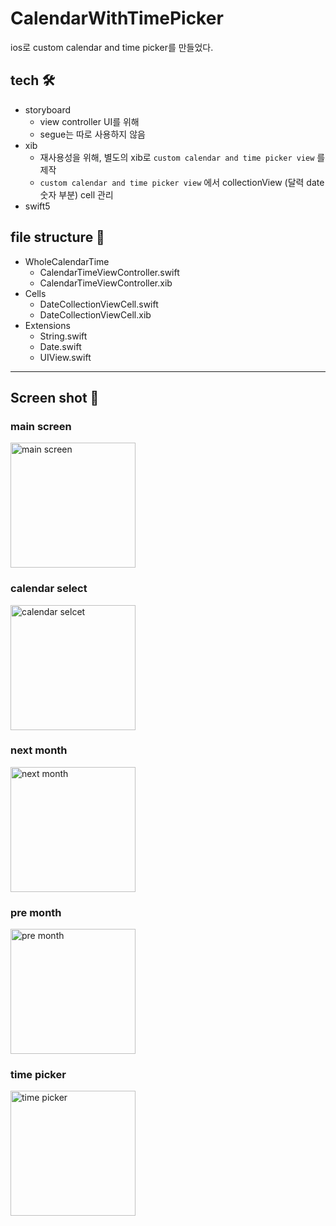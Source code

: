 # CalendarWithTimePicker
ios로 custom calendar and time picker를 만들었다. 

## tech 🛠

- storyboard 
  - view controller UI를 위해 
  - segue는 따로 사용하지 않음
- xib
  - 재사용성을 위해, 별도의 xib로 `custom calendar and time picker view` 를 제작
  - `custom calendar and time picker view` 에서 collectionView (달력 date 숫자 부분) cell 관리
- swift5

## file structure 📂

- WholeCalendarTime
  - CalendarTimeViewController.swift
  - CalendarTimeViewController.xib
- Cells
  - DateCollectionViewCell.swift
  - DateCollectionViewCell.xib
- Extensions
  - String.swift
  - Date.swift
  - UIView.swift

-------

## Screen shot 📸

### main screen
<img src="https://user-images.githubusercontent.com/46439995/104694091-06ea0e00-574e-11eb-8ba9-f4fdc2cbae32.png" width="200" alt="main screen" />

### calendar select
<img src="https://user-images.githubusercontent.com/46439995/104694359-6e07c280-574e-11eb-9821-436f1c589429.png" width="200" alt="calendar selcet" />

### next month
<img src="https://user-images.githubusercontent.com/46439995/104694386-74963a00-574e-11eb-93f6-4ba278d19cdd.png" width="200" alt="next month" />

### pre month
<img src="https://user-images.githubusercontent.com/46439995/104694407-7c55de80-574e-11eb-8ea7-896b8bcba28d.png" width="200" alt="pre month" />

### time picker
<img src="https://user-images.githubusercontent.com/46439995/104694450-88da3700-574e-11eb-9471-6d3a096f5306.png" width="200" alt="time picker" />

